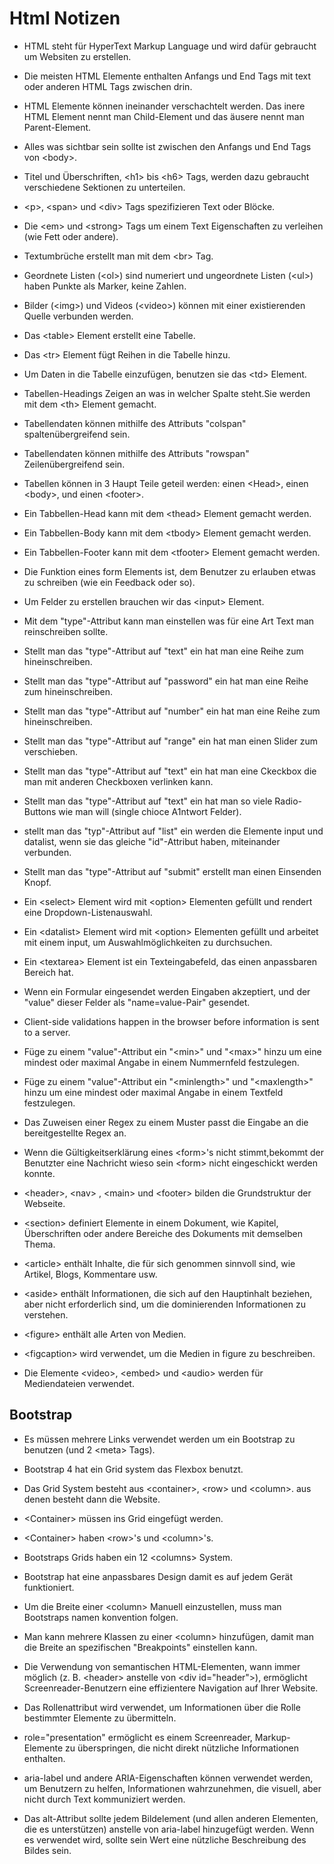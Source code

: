 <h1>Html Notizen</h1>

* HTML steht für HyperText Markup Language und wird dafür gebraucht um Websiten zu erstellen.

* Die meisten HTML Elemente enthalten Anfangs und End Tags mit text oder anderen HTML Tags zwischen drin.

* HTML Elemente können ineinander verschachtelt werden. Das inere HTML Element nennt man Child-Element und das äusere nennt man Parent-Element.

* Alles was sichtbar sein sollte ist zwischen den Anfangs und End Tags von \<body>.

* Titel und Überschriften, \<h1> bis \<h6> Tags, werden dazu gebraucht verschiedene Sektionen zu unterteilen.

* \<p>, \<span> und \<div> Tags spezifizieren Text oder Blöcke.

* Die \<em> und \<strong> Tags um einem Text Eigenschaften zu verleihen (wie Fett oder andere).

* Textumbrüche erstellt man mit dem \<br> Tag.

* Geordnete Listen (\<ol>) sind numeriert und ungeordnete Listen (\<ul>) haben Punkte als Marker, keine Zahlen.

* Bilder (\<img>) und Videos (\<video>) können mit einer existierenden Quelle verbunden werden.

* Das \<table> Element erstellt eine Tabelle.

* Das \<tr> Element fügt Reihen in die Tabelle hinzu.

* Um Daten in die Tabelle einzufügen, benutzen sie das \<td> Element.

* Tabellen-Headings Zeigen an was in welcher Spalte steht.Sie werden mit dem \<th> Element gemacht.

* Tabellendaten können mithilfe des Attributs "colspan" spaltenübergreifend sein.

* Tabellendaten können mithilfe des Attributs "rowspan" Zeilenübergreifend sein.

* Tabellen können in 3 Haupt Teile geteil werden: einen \<Head>, einen \<body>, und einen \<footer>.

* Ein Tabbellen-Head kann mit dem \<thead> Element gemacht werden.

* Ein Tabbellen-Body kann mit dem \<tbody> Element gemacht werden.

* Ein Tabbellen-Footer kann mit dem \<tfooter> Element gemacht werden.

* Die Funktion eines form Elements ist, dem Benutzer zu erlauben etwas zu schreiben (wie ein Feedback oder so).

* Um Felder zu erstellen brauchen wir das \<input> Element.

* Mit dem "type"-Attribut kann man einstellen was für eine Art Text man reinschreiben sollte.

* Stellt man das "type"-Attribut auf "text" ein hat man eine Reihe zum hineinschreiben.

* Stellt man das "type"-Attribut auf "password" ein hat man eine Reihe zum hineinschreiben.

* Stellt man das "type"-Attribut auf "number" ein hat man eine Reihe zum hineinschreiben.

* Stellt man das "type"-Attribut auf "range" ein hat man einen Slider zum verschieben.

* Stellt man das "type"-Attribut auf "text" ein hat man eine Ckeckbox die man mit anderen Checkboxen verlinken kann.

* Stellt man das "type"-Attribut auf "text" ein hat man so viele Radio-Buttons wie man will (single chioce A1ntwort Felder).

* stellt man das "typ"-Attribut auf "list" ein werden die Elemente input und datalist, wenn sie das gleiche "id"-Attribut haben, miteinander verbunden.

* Stellt man das "type"-Attribut auf "submit" erstellt man einen Einsenden Knopf.

* Ein \<select> Element wird mit \<option> Elementen gefüllt und rendert eine Dropdown-Listenauswahl.

* Ein \<datalist> Element wird mit \<option> Elementen gefüllt und arbeitet mit einem input, um Auswahlmöglichkeiten zu durchsuchen.

* Ein \<textarea> Element ist ein Texteingabefeld, das einen anpassbaren Bereich hat.

* Wenn ein Formular eingesendet werden Eingaben akzeptiert, und der "value" dieser Felder als "name=value-Pair" gesendet.

* Client-side validations happen in the browser before information is sent to a server.

* Füge zu einem "value"-Attribut ein "\<min>" und "\<max>" hinzu um eine mindest oder maximal Angabe in einem Nummernfeld festzulegen.

* Füge zu einem "value"-Attribut ein "\<minlength>" und "\<maxlength>" hinzu um eine mindest oder maximal Angabe in einem Textfeld festzulegen.

* Das Zuweisen einer Regex zu einem Muster passt die Eingabe an die bereitgestellte Regex an.

* Wenn die Gültigkeitserklärung eines \<form>'s nicht stimmt,bekommt der Benutzter eine Nachricht wieso sein \<form> nicht eingeschickt werden konnte.

* \<header>, \<nav> , \<main> und \<footer> bilden die Grundstruktur der Webseite.

* \<section> definiert Elemente in einem Dokument, wie Kapitel, Überschriften oder andere Bereiche des Dokuments mit demselben Thema.

* \<article> enthält Inhalte, die für sich genommen sinnvoll sind, wie Artikel, Blogs, Kommentare usw.

* \<aside> enthält Informationen, die sich auf den Hauptinhalt beziehen, aber nicht erforderlich sind, um die dominierenden Informationen zu verstehen.

* \<figure> enthält alle Arten von Medien.

* \<figcaption> wird verwendet, um die Medien in figure zu beschreiben.

* Die Elemente \<video>, \<embed> und \<audio> werden für Mediendateien verwendet.


<h2>Bootstrap</h2>

* Es müssen mehrere Links verwendet werden um ein Bootstrap zu benutzen (und 2 \<meta> Tags).

* Bootstrap 4 hat ein Grid system das Flexbox benutzt.

* Das Grid System besteht aus \<container>, \<row> und \<column>. aus denen besteht dann die Website.

* \<Container> müssen ins Grid eingefügt werden.

* \<Container> haben \<row>'s und \<column>'s.

* Bootstraps Grids haben ein 12 \<columns> System.

* Bootstrap hat eine anpassbares Design damit es auf jedem Gerät funktioniert.

* Um die Breite einer \<column> Manuell einzustellen, muss man Bootstraps namen konvention folgen.

* Man kann mehrere Klassen zu einer \<column> hinzufügen, damit man die Breite an spezifischen "Breakpoints" einstellen kann.

* Die Verwendung von semantischen HTML-Elementen, wann immer möglich (z. B. \<header> anstelle von \<div id="header">), ermöglicht Screenreader-Benutzern eine effizientere Navigation auf Ihrer Website.

* Das Rollenattribut wird verwendet, um Informationen über die Rolle bestimmter Elemente zu übermitteln.

* role="presentation" ermöglicht es einem Screenreader, Markup-Elemente zu überspringen, die nicht direkt nützliche Informationen enthalten.

* aria-label und andere ARIA-Eigenschaften können verwendet werden, um Benutzern zu helfen, Informationen wahrzunehmen, die visuell, aber nicht durch Text kommuniziert werden.

* Das alt-Attribut sollte jedem Bildelement (und allen anderen Elementen, die es unterstützen) anstelle von aria-label hinzugefügt werden. Wenn es verwendet wird, sollte sein Wert eine nützliche Beschreibung des Bildes sein.
